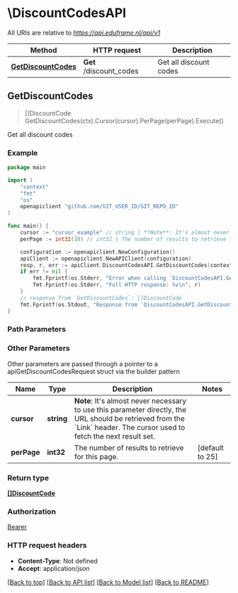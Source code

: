 # \DiscountCodesAPI

All URIs are relative to *https://api.eduframe.nl/api/v1*

Method | HTTP request | Description
------------- | ------------- | -------------
[**GetDiscountCodes**](DiscountCodesAPI.md#GetDiscountCodes) | **Get** /discount_codes | Get all discount codes



## GetDiscountCodes

> []DiscountCode GetDiscountCodes(ctx).Cursor(cursor).PerPage(perPage).Execute()

Get all discount codes

### Example

```go
package main

import (
	"context"
	"fmt"
	"os"
	openapiclient "github.com/GIT_USER_ID/GIT_REPO_ID"
)

func main() {
	cursor := "cursor_example" // string | **Note**: It's almost never necessary to use this parameter directly, the URL   should be retrieved from the `Link` header.  The cursor used to fetch the next result set.  (optional)
	perPage := int32(10) // int32 | The number of results to retrieve for this page. (optional) (default to 25)

	configuration := openapiclient.NewConfiguration()
	apiClient := openapiclient.NewAPIClient(configuration)
	resp, r, err := apiClient.DiscountCodesAPI.GetDiscountCodes(context.Background()).Cursor(cursor).PerPage(perPage).Execute()
	if err != nil {
		fmt.Fprintf(os.Stderr, "Error when calling `DiscountCodesAPI.GetDiscountCodes``: %v\n", err)
		fmt.Fprintf(os.Stderr, "Full HTTP response: %v\n", r)
	}
	// response from `GetDiscountCodes`: []DiscountCode
	fmt.Fprintf(os.Stdout, "Response from `DiscountCodesAPI.GetDiscountCodes`: %v\n", resp)
}
```

### Path Parameters



### Other Parameters

Other parameters are passed through a pointer to a apiGetDiscountCodesRequest struct via the builder pattern


Name | Type | Description  | Notes
------------- | ------------- | ------------- | -------------
 **cursor** | **string** | **Note**: It&#39;s almost never necessary to use this parameter directly, the URL   should be retrieved from the &#x60;Link&#x60; header.  The cursor used to fetch the next result set.  | 
 **perPage** | **int32** | The number of results to retrieve for this page. | [default to 25]

### Return type

[**[]DiscountCode**](DiscountCode.md)

### Authorization

[Bearer](../README.md#Bearer)

### HTTP request headers

- **Content-Type**: Not defined
- **Accept**: application/json

[[Back to top]](#) [[Back to API list]](../README.md#documentation-for-api-endpoints)
[[Back to Model list]](../README.md#documentation-for-models)
[[Back to README]](../README.md)

